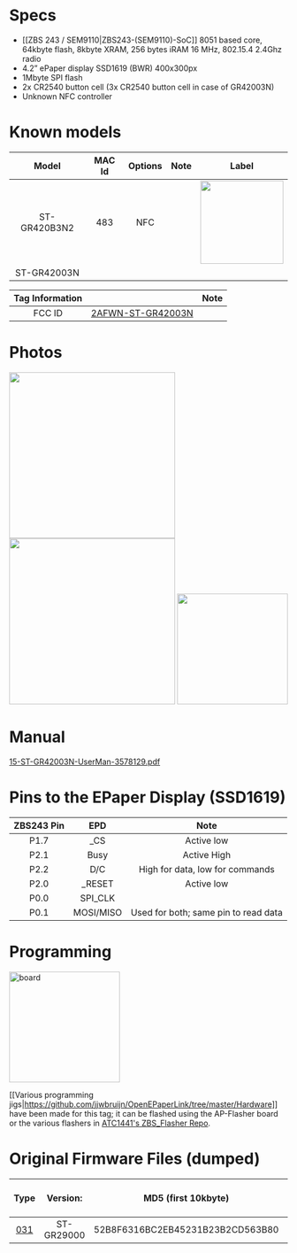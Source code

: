 

# Specs #
* [[ZBS 243 / SEM9110|ZBS243-(SEM9110)-SoC]] 8051 based core, 64kbyte flash, 8kbyte XRAM, 256 bytes iRAM 16 MHz, 802.15.4 2.4Ghz radio
* 4.2” ePaper display SSD1619 (BWR) 400x300px
* 1Mbyte SPI flash
* 2x CR2540 button cell (3x CR2540 button cell in case of GR42003N)
* Unknown NFC controller

# Known models # 
Model | MAC Id | Options | Note | Label
:-------------------------:|:------:|:-----------------------:|:-------------------------:|:---------------------:
ST-GR420B3N2 | 483 | NFC |  | <img width="150" src="https://github.com/jjwbruijn/OpenEPaperLink/assets/2544995/d9cde69f-2dad-4059-8aad-b516d9cb5024">
ST-GR42003N | | | 

 Tag Information                     |       | Note
:-------------------------:|:-------------------------:|:-------------------------:
FCC ID | [2AFWN-ST-GR42003N](https://fccid.io/2AFWN-ST-GR42003N)

# Photos #
<img width="300" src="https://github.com/jjwbruijn/OpenEPaperLink/assets/2544995/0d791025-ffc2-4107-8c3e-7485de729206">
<img width="300" src="https://github.com/jjwbruijn/OpenEPaperLink/assets/2544995/effcbc75-bb0e-48d4-b77e-268e940f4501">
<img width="200" src="https://github.com/jjwbruijn/OpenEPaperLink/assets/2544995/85b43161-073d-4288-a361-bf58f9f13a8f"><br/>


# Manual #
[15-ST-GR42003N-UserMan-3578129.pdf](https://github.com/jjwbruijn/OpenEPaperLink/files/11761545/15-ST-GR42003N-UserMan-3578129.pdf)

# Pins to the EPaper Display (SSD1619) #
ZBS243 Pin                       |EPD       | Note             
:-------------------------:|:-------------------------:|:-------------------------:
P1.7 | _CS | Active low
P2.1 | Busy | Active High
P2.2 | D/C | High for data, low for commands
P2.0 | _RESET | Active low
P0.0 | SPI_CLK
P0.1 | MOSI/MISO | Used for both; same pin to read data

# Programming #
[<img width="200" alt="board" src="https://github.com/jjwbruijn/OpenEPaperLink/assets/2544995/4c883951-5be5-405e-b685-e6eb0dc48e9b">](https://github.com/jjwbruijn/OpenEPaperLink/assets/2544995/4c883951-5be5-405e-b685-e6eb0dc48e9b)

[[Various programming jigs|https://github.com/jjwbruijn/OpenEPaperLink/tree/master/Hardware]] have been made for this tag; it can be flashed using the AP-Flasher board or the various flashers in [ATC1441's ZBS_Flasher Repo](https://github.com/atc1441/ZBS_Flasher).

# Original Firmware Files (dumped) #
Type | Version:     | MD5 (first 10kbyte) | Original Tag Mac (as written on case)| Note
:------------------:|:----------:|:-------------:|:--------------:|:---------------:
[031](https://github.com/jjwbruijn/OpenEPaperLink/blob/master/fw_dumps/031-02393A793B16-ST-GR29000.bin) | ST-GR29000 | 52B8F6316BC2EB45231B23B2CD563B80 | 02393A793B16